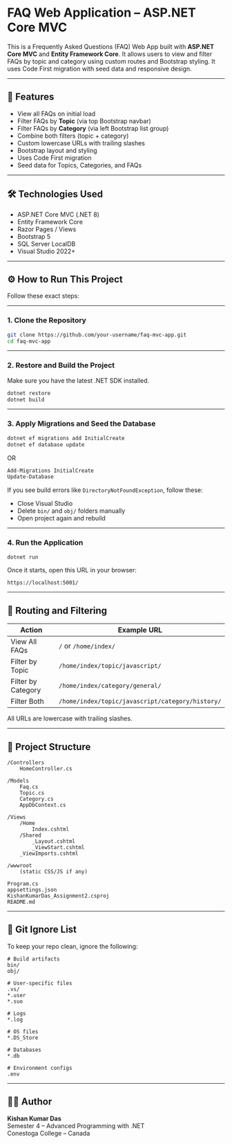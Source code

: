 # FAQ Web Application – ASP.NET Core MVC

This is a Frequently Asked Questions (FAQ) Web App built with **ASP.NET Core MVC** and **Entity Framework Core**. It allows users to view and filter FAQs by topic and category using custom routes and Bootstrap styling. It uses Code First migration with seed data and responsive design.

---

## 🚀 Features

- View all FAQs on initial load
- Filter FAQs by **Topic** (via top Bootstrap navbar)
- Filter FAQs by **Category** (via left Bootstrap list group)
- Combine both filters (topic + category)
- Custom lowercase URLs with trailing slashes
- Bootstrap layout and styling
- Uses Code First migration
- Seed data for Topics, Categories, and FAQs

---

## 🛠 Technologies Used

- ASP.NET Core MVC (.NET 8)
- Entity Framework Core
- Razor Pages / Views
- Bootstrap 5
- SQL Server LocalDB
- Visual Studio 2022+

---

## ⚙️ How to Run This Project

Follow these exact steps:

---

### 1. Clone the Repository

```bash
git clone https://github.com/your-username/faq-mvc-app.git
cd faq-mvc-app
```

---

### 2. Restore and Build the Project

Make sure you have the latest .NET SDK installed.

```bash
dotnet restore
dotnet build
```

---

### 3. Apply Migrations and Seed the Database

```bash
dotnet ef migrations add InitialCreate
dotnet ef database update
```

OR

```bash
Add-Migrations InitialCreate
Update-Database
```

If you see build errors like `DirectoryNotFoundException`, follow these:

- Close Visual Studio
- Delete `bin/` and `obj/` folders manually
- Open project again and rebuild

---

### 4. Run the Application

```bash
dotnet run
```

Once it starts, open this URL in your browser:

```
https://localhost:5001/
```

---

## 🧭 Routing and Filtering

| Action             | Example URL                                     |
|--------------------|--------------------------------------------------|
| View All FAQs      | `/` or `/home/index/`                            |
| Filter by Topic    | `/home/index/topic/javascript/`                 |
| Filter by Category | `/home/index/category/general/`                 |
| Filter Both        | `/home/index/topic/javascript/category/history/`|

All URLs are lowercase with trailing slashes.

---

## 📁 Project Structure

```
/Controllers
    HomeController.cs

/Models
    Faq.cs
    Topic.cs
    Category.cs
    AppDbContext.cs

/Views
    /Home
        Index.cshtml
    /Shared
        _Layout.cshtml
        _ViewStart.cshtml
    _ViewImports.cshtml

/wwwroot
    (static CSS/JS if any)

Program.cs
appsettings.json
KishanKumarDas_Assignment2.csproj
README.md
```

---

## 📂 Git Ignore List

To keep your repo clean, ignore the following:

```plaintext
# Build artifacts
bin/
obj/

# User-specific files
.vs/
*.user
*.suo

# Logs
*.log

# OS files
*.DS_Store

# Databases
*.db

# Environment configs
.env
```

---

## 👨‍💻 Author

**Kishan Kumar Das**  
Semester 4 – Advanced Programming with .NET  
Conestoga College – Canada

